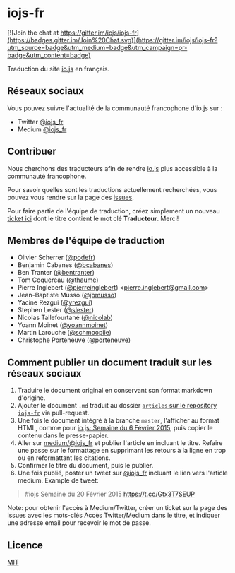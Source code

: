# iojs-fr

[![Join the chat at https://gitter.im/iojs/iojs-fr](https://badges.gitter.im/Join%20Chat.svg)](https://gitter.im/iojs/iojs-fr?utm_source=badge&utm_medium=badge&utm_campaign=pr-badge&utm_content=badge)

Traduction du site [io.js](https://iojs.org/) en français.

## Réseaux sociaux

Vous pouvez suivre l'actualité de la communauté francophone d'io.js sur :
 * Twitter [@iojs_fr](https://twitter.com/iojs_fr)
 * Medium [@iojs_fr](https://medium.com/@iojs_fr)

## Contribuer

Nous cherchons des traducteurs afin de rendre [io.js](https://iojs.org/) plus accessible à la communauté francophone.

Pour savoir quelles sont les traductions actuellement recherchées, vous pouvez vous rendre sur la page des [issues](https://github.com/iojs/iojs-fr/issues).

Pour faire partie de l'équipe de traduction, créez simplement un nouveau [ticket ici](https://github.com/iojs/iojs-fr/issues) dont le titre contient le mot clé __Traducteur__. Merci!

## Membres de l'équipe de traduction

- Olivier Scherrer ([@podefr](https://github.com/podefr))
- Benjamin Cabanes ([@bcabanes](https://github.com/bcabanes))
- Ben Tranter ([@bentranter](https://github.com/bentranter))
- Tom Coquereau ([@thaume](https://github.com/thaume))
- Pierre Inglebert ([@pierreinglebert](https://github.com/pierreinglebert)) &lt;pierre.inglebert@gmail.com&gt;
- Jean-Baptiste Musso ([@jbmusso](https://github.com/jbmusso))
- Yacine Rezgui ([@yrezgui](https://github.com/yrezgui))
- Stephen Lester ([@slester](https://github.com/slester))
- Nicolas Tallefourtané ([@nicolab](https://github.com/nicolab))
- Yoann Moinet ([@yoannmoinet](https://github.com/yoannmoinet))
- Martin Larouche ([@schmoopiie](https://github.com/schmoopiie))
- Christophe Porteneuve ([@porteneuve](https://github.com/porteneuve))

## Comment publier un document traduit sur les réseaux sociaux

1. Traduire le document original en conservant son format markdown d'origine.
1. Ajouter le document `.md` traduit au dossier [`articles` sur le repository `iojs-fr`](https://github.com/iojs/iojs-fr/tree/master/articles) via pull-request.
1. Une fois le document intégré à la branche `master`, l'afficher au format HTML, comme pour [io.js: Semaine du 6 Février 2015](https://github.com/iojs/iojs-fr/blob/master/articles/2015-02-06.md), puis copier le contenu dans le presse-papier.
1. Aller sur [medium/@iojs_fr](https://medium.com/@iojs_fr) et publier l'article en incluant le titre. Refaire une passe sur le formattage en supprimant les retours à la ligne en trop ou en reformattant les citations.
1. Confirmer le titre du document, puis le publier.
1. Une fois publié, poster un tweet sur [@iojs_fr](https://twitter.com/iojs_fr) incluant le lien vers l'article medium. Example de tweet:

> #iojs Semaine du 20 Février 2015 https://t.co/Gtx3T7SEUP

Note: pour obtenir l'accès à Medium/Twitter, créer un ticket sur la page des issues avec les mots-clés Accès Twitter/Medium dans le titre, et indiquer une adresse email pour recevoir le mot de passe.

## Licence

[MIT](https://tldrlegal.com/license/mit-license)
